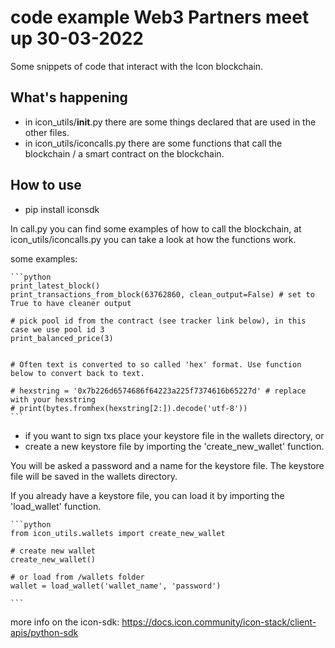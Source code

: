 # code example Web3 Partners meet up 30-03-2022

Some snippets of code that interact with the Icon blockchain.

## What's happening
- in icon_utils/__init__.py there are some things declared that are used in the other files.
- in icon_utils/iconcalls.py there are some functions that call the blockchain / a smart contract on the blockchain. 

## How to use
- pip install iconsdk

In call.py you can find some examples of how to call the blockchain, at icon_utils/iconcalls.py you can take a look at how the functions work.

some examples:
    
    ```python
    print_latest_block()
    print_transactions_from_block(63762860, clean_output=False) # set to True to have cleaner output

    # pick pool id from the contract (see tracker link below), in this case we use pool id 3
    print_balanced_price(3)


    # Often text is converted to so called 'hex' format. Use function below to convert back to text.

    # hexstring = '0x7b226d6574686f64223a225f7374616b65227d' # replace with your hexstring
    # print(bytes.fromhex(hexstring[2:]).decode('utf-8'))
    ```

- if you want to sign txs place your keystore file in the wallets directory, or
- create a new keystore file by importing the 'create_new_wallet' function.

You will be asked a password and a name for the keystore file. The keystore file will be saved in the wallets directory.

If you already have a keystore file, you can load it by importing the 'load_wallet' function.

    ```python
    from icon_utils.wallets import create_new_wallet

    # create new wallet
    create_new_wallet()

    # or load from /wallets folder
    wallet = load_wallet('wallet_name', 'password')

    ```







more info on the icon-sdk: https://docs.icon.community/icon-stack/client-apis/python-sdk